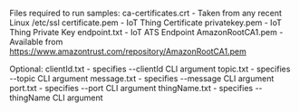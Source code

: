 Files required to run samples:
ca-certificates.crt - Taken from any recent Linux /etc/ssl
certificate.pem - IoT Thing Certificate
privatekey.pem - IoT Thing Private Key
endpoint.txt - IoT ATS Endpoint
AmazonRootCA1.pem - Available from https://www.amazontrust.com/repository/AmazonRootCA1.pem

Optional:
clientId.txt - specifies --clientId CLI argument
topic.txt - specifies --topic CLI argument
message.txt - specifies --message CLI argument
port.txt - specifies --port CLI argument
thingName.txt - specifies --thingName CLI argument
